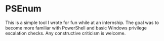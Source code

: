 # PSEnum

This is a simple tool I wrote for fun while at an internship. The goal was to become more familiar with PowerShell and basic Windows privilege escalation checks. Any constructive criticism is welcome.
